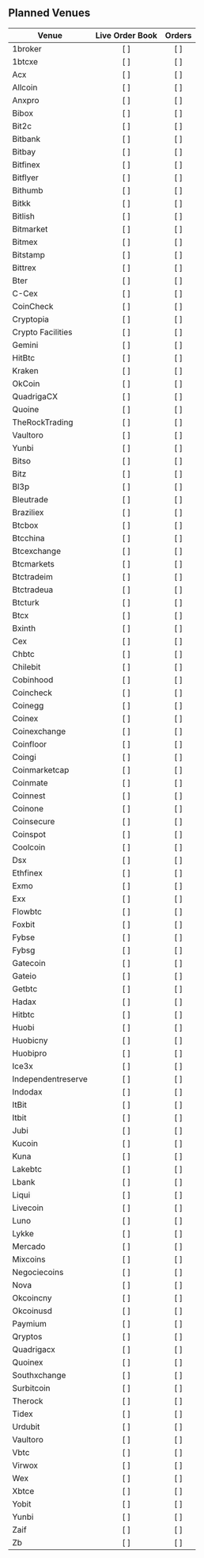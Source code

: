 ## Planned Venues

| Venue              | Live Order Book  | Orders |
|--------------------|:----:|:--------------:|
| 1broker            | [ ] | [ ] |
| 1btcxe             | [ ] | [ ] |
| Acx                | [ ] | [ ] |
| Allcoin            | [ ] | [ ] |
| Anxpro             | [ ] | [ ] |
| Bibox              | [ ] | [ ] |
| Bit2c              | [ ] | [ ] |
| Bitbank            | [ ] | [ ] |
| Bitbay             | [ ] | [ ] |
| Bitfinex           | [ ] | [ ] |
| Bitflyer           | [ ] | [ ] |
| Bithumb            | [ ] | [ ] |
| Bitkk              | [ ] | [ ] |
| Bitlish            | [ ] | [ ] |
| Bitmarket          | [ ] | [ ] |
| Bitmex             | [ ] | [ ] |
| Bitstamp           | [ ] | [ ] |
| Bittrex            | [ ] | [ ] |
| Bter               | [ ] | [ ] |
| C-Cex              | [ ] | [ ] |
| CoinCheck          | [ ] | [ ] |
| Cryptopia          | [ ] | [ ] |
| Crypto Facilities  | [ ] | [ ] |
| Gemini             | [ ] | [ ] |
| HitBtc             | [ ] | [ ] |
| Kraken             | [ ] | [ ] |
| OkCoin             | [ ] | [ ] |
| QuadrigaCX         | [ ] | [ ] |
| Quoine             | [ ] | [ ] |
| TheRockTrading     | [ ] | [ ] |
| Vaultoro           | [ ] | [ ] |
| Yunbi              | [ ] | [ ] |
| Bitso              | [ ] | [ ] |
| Bitz               | [ ] | [ ] |
| Bl3p               | [ ] | [ ] |
| Bleutrade          | [ ] | [ ] |
| Braziliex          | [ ] | [ ] |
| Btcbox             | [ ] | [ ] |
| Btcchina           | [ ] | [ ] |
| Btcexchange        | [ ] | [ ] |
| Btcmarkets         | [ ] | [ ] |
| Btctradeim         | [ ] | [ ] |
| Btctradeua         | [ ] | [ ] |
| Btcturk            | [ ] | [ ] |
| Btcx               | [ ] | [ ] |
| Bxinth             | [ ] | [ ] |
| Cex                | [ ] | [ ] |
| Chbtc              | [ ] | [ ] |
| Chilebit           | [ ] | [ ] |
| Cobinhood          | [ ] | [ ] |
| Coincheck          | [ ] | [ ] |
| Coinegg            | [ ] | [ ] |
| Coinex             | [ ] | [ ] |
| Coinexchange       | [ ] | [ ] |
| Coinfloor          | [ ] | [ ] |
| Coingi             | [ ] | [ ] |
| Coinmarketcap      | [ ] | [ ] |
| Coinmate           | [ ] | [ ] |
| Coinnest           | [ ] | [ ] |
| Coinone            | [ ] | [ ] |
| Coinsecure         | [ ] | [ ] |
| Coinspot           | [ ] | [ ] |
| Coolcoin           | [ ] | [ ] |
| Dsx                | [ ] | [ ] |
| Ethfinex           | [ ] | [ ] |
| Exmo               | [ ] | [ ] |
| Exx                | [ ] | [ ] |
| Flowbtc            | [ ] | [ ] |
| Foxbit             | [ ] | [ ] |
| Fybse              | [ ] | [ ] |
| Fybsg              | [ ] | [ ] |
| Gatecoin           | [ ] | [ ] |
| Gateio             | [ ] | [ ] |
| Getbtc             | [ ] | [ ] |
| Hadax              | [ ] | [ ] |
| Hitbtc             | [ ] | [ ] |
| Huobi              | [ ] | [ ] |
| Huobicny           | [ ] | [ ] |
| Huobipro           | [ ] | [ ] |
| Ice3x              | [ ] | [ ] |
| Independentreserve | [ ] | [ ] |
| Indodax            | [ ] | [ ] |
| ItBit              | [ ] | [ ] |
| Itbit              | [ ] | [ ] |
| Jubi               | [ ] | [ ] |
| Kucoin             | [ ] | [ ] |
| Kuna               | [ ] | [ ] |
| Lakebtc            | [ ] | [ ] |
| Lbank              | [ ] | [ ] |
| Liqui              | [ ] | [ ] |
| Livecoin           | [ ] | [ ] |
| Luno               | [ ] | [ ] |
| Lykke              | [ ] | [ ] |
| Mercado            | [ ] | [ ] |
| Mixcoins           | [ ] | [ ] |
| Negociecoins       | [ ] | [ ] |
| Nova               | [ ] | [ ] |
| Okcoincny          | [ ] | [ ] |
| Okcoinusd          | [ ] | [ ] |
| Paymium            | [ ] | [ ] |
| Qryptos            | [ ] | [ ] |
| Quadrigacx         | [ ] | [ ] |
| Quoinex            | [ ] | [ ] |
| Southxchange       | [ ] | [ ] |
| Surbitcoin         | [ ] | [ ] |
| Therock            | [ ] | [ ] |
| Tidex              | [ ] | [ ] |
| Urdubit            | [ ] | [ ] |
| Vaultoro           | [ ] | [ ] |
| Vbtc               | [ ] | [ ] |
| Virwox             | [ ] | [ ] |
| Wex                | [ ] | [ ] |
| Xbtce              | [ ] | [ ] |
| Yobit              | [ ] | [ ] |
| Yunbi              | [ ] | [ ] |
| Zaif               | [ ] | [ ] |
| Zb                 | [ ] | [ ] |
